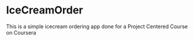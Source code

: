 # IceCreamOrder
This is a simple icecream ordering app done for a Project Centered Course on Coursera
